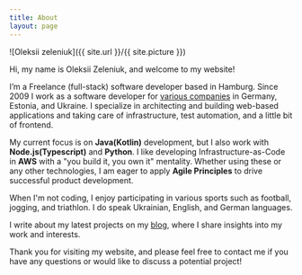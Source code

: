 ```yaml
---
title: About
layout: page
---
```


![Oleksii zeleniuk]({{ site.url }}/{{ site.picture }})

Hi, my name is Oleksii Zeleniuk, and welcome to my website!

I’m a Freelance (full-stack) software developer based in Hamburg. Since 2009 I work as a software developer for <a href="/references">various companies</a> in Germany, Estonia, and Ukraine.
I specialize in architecting and building web-based applications and taking care of infrastructure, test automation, and a little bit of frontend.

My current focus is on **Java(Kotlin)** development, but I also work with **Node.js(Typescript)** and **Python**.
I like developing Infrastructure-as-Code in **AWS** with a "you build it, you own it" mentality.
Whether using these or any other technologies, I am eager to apply **Agile Principles** to drive successful product development.

When I'm not coding, I enjoy participating in various sports such as football, jogging, and triathlon.
I do speak Ukrainian, English, and German languages.

I write about my latest projects on my <a href="https://alexzelenuyk.medium.com/">blog</a>, where I share insights into my work and interests.

Thank you for visiting my website, and please feel free to contact me if you have any questions or would like to discuss a potential project!
